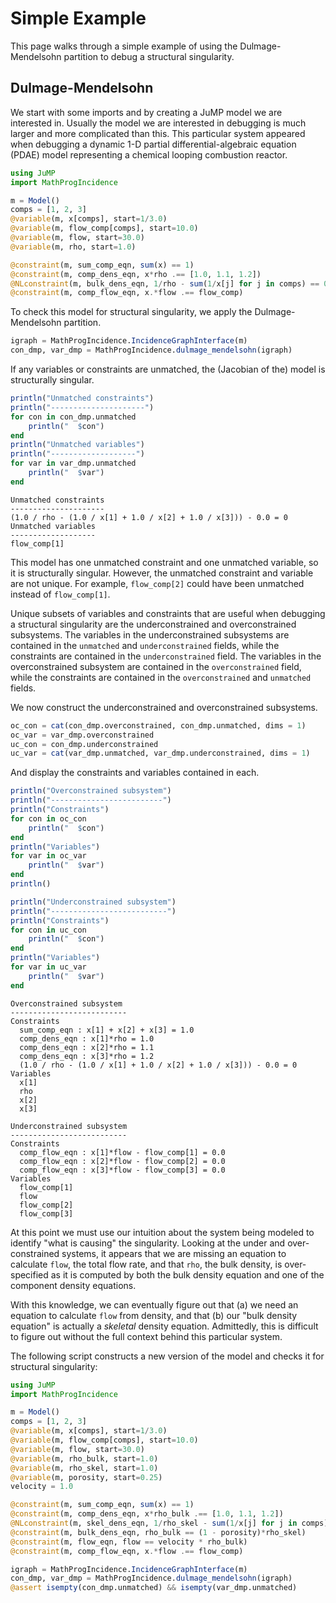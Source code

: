 # Simple Example
This page walks through a simple example of using the Dulmage-Mendelsohn
partition to debug a structural singularity.

## Dulmage-Mendelsohn
We start with some imports and by creating a JuMP model we are interested in.
Usually the model we are interested in debugging is much larger and more
complicated than this. This particular system appeared when debugging a dynamic
1-D partial differential-algebraic equation (PDAE) model representing a chemical
looping combustion reactor.
```julia
using JuMP
import MathProgIncidence

m = Model()
comps = [1, 2, 3]
@variable(m, x[comps], start=1/3.0)
@variable(m, flow_comp[comps], start=10.0)
@variable(m, flow, start=30.0)
@variable(m, rho, start=1.0)

@constraint(m, sum_comp_eqn, sum(x) == 1)
@constraint(m, comp_dens_eqn, x*rho .== [1.0, 1.1, 1.2])
@NLconstraint(m, bulk_dens_eqn, 1/rho - sum(1/x[j] for j in comps) == 0)
@constraint(m, comp_flow_eqn, x.*flow .== flow_comp)
```
To check this model for structural singularity, we apply the Dulmage-Mendelsohn
partition.
```julia
igraph = MathProgIncidence.IncidenceGraphInterface(m)
con_dmp, var_dmp = MathProgIncidence.dulmage_mendelsohn(igraph)
```
If any variables or constraints are unmatched, the (Jacobian of the) model
is structurally singular.
```julia
println("Unmatched constraints")
println("---------------------")
for con in con_dmp.unmatched
    println("  $con")
end
println("Unmatched variables")
println("-------------------")
for var in var_dmp.unmatched
    println("  $var")
end
```
```console
Unmatched constraints
---------------------
(1.0 / rho - (1.0 / x[1] + 1.0 / x[2] + 1.0 / x[3])) - 0.0 = 0
Unmatched variables
-------------------
flow_comp[1]
```
This model has one unmatched constraint and one unmatched variable, so it is
structurally singular. However, the unmatched constraint and variable are not
unique. For example, `flow_comp[2]` could have been unmatched instead of
`flow_comp[1]`.

Unique subsets of variables and constraints that are useful when
debugging a structural singularity are the underconstrained and overconstrained
subsystems. The variables in the underconstrained subsystems are contained in
the `unmatched` and `underconstrained` fields, while the constraints are
contained in the `underconstrained` field.
The variables in the overconstrained subsystem are contained in the
`overconstrained` field, while the constraints are contained in the
`overconstrained` and `unmatched` fields.

We now construct the underconstrained and overconstrained subsystems.
```julia
oc_con = cat(con_dmp.overconstrained, con_dmp.unmatched, dims = 1)
oc_var = var_dmp.overconstrained
uc_con = con_dmp.underconstrained
uc_var = cat(var_dmp.unmatched, var_dmp.underconstrained, dims = 1)
```
And display the constraints and variables contained in each.
```julia
println("Overconstrained subsystem")
println("-------------------------")
println("Constraints")
for con in oc_con
    println("  $con")
end
println("Variables")
for var in oc_var
    println("  $var")
end
println()

println("Underconstrained subsystem")
println("--------------------------")
println("Constraints")
for con in uc_con
    println("  $con")
end
println("Variables")
for var in uc_var
    println("  $var")
end
```
```console
Overconstrained subsystem
--------------------------
Constraints
  sum_comp_eqn : x[1] + x[2] + x[3] = 1.0
  comp_dens_eqn : x[1]*rho = 1.0
  comp_dens_eqn : x[2]*rho = 1.1
  comp_dens_eqn : x[3]*rho = 1.2
  (1.0 / rho - (1.0 / x[1] + 1.0 / x[2] + 1.0 / x[3])) - 0.0 = 0
Variables
  x[1]
  rho
  x[2]
  x[3]

Underconstrained subsystem
--------------------------
Constraints
  comp_flow_eqn : x[1]*flow - flow_comp[1] = 0.0
  comp_flow_eqn : x[2]*flow - flow_comp[2] = 0.0
  comp_flow_eqn : x[3]*flow - flow_comp[3] = 0.0
Variables
  flow_comp[1]
  flow
  flow_comp[2]
  flow_comp[3]
```
At this point we must use our intuition about the system being modeled to
identify "what is causing" the singularity.
Looking at the under and over-constrained systems, it appears that we are
missing an equation to calculate `flow`, the total flow rate, and that `rho`,
the bulk density, is over-specified as it is computed by both the bulk density
equation and one of the component density equations.

With this knowledge, we can eventually figure out that (a) we need an equation
to calculate `flow` from density, and that (b) our "bulk density equation" is
actually a *skeletal* density equation. Admittedly, this is difficult to figure
out without the full context behind this particular system.

The following script constructs a new version of the model and checks it for
structural singularity:
```julia
using JuMP
import MathProgIncidence

m = Model()
comps = [1, 2, 3]
@variable(m, x[comps], start=1/3.0)
@variable(m, flow_comp[comps], start=10.0)
@variable(m, flow, start=30.0)
@variable(m, rho_bulk, start=1.0)
@variable(m, rho_skel, start=1.0)
@variable(m, porosity, start=0.25)
velocity = 1.0

@constraint(m, sum_comp_eqn, sum(x) == 1)
@constraint(m, comp_dens_eqn, x*rho_bulk .== [1.0, 1.1, 1.2])
@NLconstraint(m, skel_dens_eqn, 1/rho_skel - sum(1/x[j] for j in comps) == 0)
@constraint(m, bulk_dens_eqn, rho_bulk == (1 - porosity)*rho_skel)
@constraint(m, flow_eqn, flow == velocity * rho_bulk)
@constraint(m, comp_flow_eqn, x.*flow .== flow_comp)

igraph = MathProgIncidence.IncidenceGraphInterface(m)
con_dmp, var_dmp = MathProgIncidence.dulmage_mendelsohn(igraph)
@assert isempty(con_dmp.unmatched) && isempty(var_dmp.unmatched)
```

